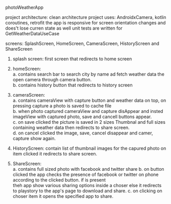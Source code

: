 photoWeatherApp

project architecture: clean architecture
project uses: AndroidxCamera, kotlin coroutines, retrofit
the app is responsive for screen orientation changes and does't lose curren state as well
unit tests are written for GetWeatherDataUseCase

screens: SplashScreen, HomeScreen, CameraScreen, HistoryScreen and ShareScreen
   1. splash screen: first screen that redirects to home screen
   2. homeScreen: <br/> 
           a. contains search bar to search city by name ad fetch weather data the open camera through camera button. <br/>
           b. contains history button that redirects to history screen
   
   3. cameraScreen: <br/>
           a. contains cameraView with capture button and weather data on top, on pressing capture a photo is saved to cache file \
           b. when photo captured cameraView and capture disAppear and insted imageView with captured photo, save and cancell buttons appear. \
           c. on save clicked the picture is saved in 2 sizes Thumbnal and full sizes containing weather data then redirects to share screen. \
           d. on cancel clicked the image, save, cancel disappear and camer, capture show again. 
           
   4. HistoryScreen: contain list of thumbnail images for the capured photo on item clicked it redirects to share screen.
   
   5. ShareScreen: <br/>
           a. contains full sized photo with facebook and twitter share 
           b. on button clicked the app checks the presence of facebook or twitter on phone according to the clicked button. if is present  
           theh app show various sharing options inside a choser else it redirects to playstory to the app's page to download and share. 
           c. on clicking on choser item it opens the specified app to share. 
